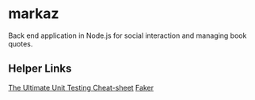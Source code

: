 # markaz
Back end application in Node.js for social interaction and managing book quotes. 


## Helper Links 
[The Ultimate Unit Testing Cheat-sheet](https://gist.github.com/yoavniran/1e3b0162e1545055429e#chai)
[Faker](https://www.npmjs.com/package/faker)



